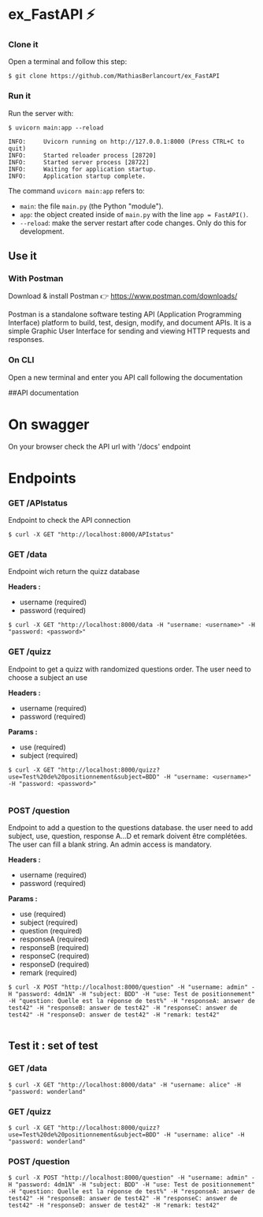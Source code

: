 # ex_FastAPI ⚡️

### Clone it

Open a terminal and follow this step:

```console
$ git clone https://github.com/MathiasBerlancourt/ex_FastAPI

```

### Run it

Run the server with:

<div class="termy">

```console
$ uvicorn main:app --reload

INFO:     Uvicorn running on http://127.0.0.1:8000 (Press CTRL+C to quit)
INFO:     Started reloader process [28720]
INFO:     Started server process [28722]
INFO:     Waiting for application startup.
INFO:     Application startup complete.
```

</div>

The command `uvicorn main:app` refers to:

- `main`: the file `main.py` (the Python "module").
- `app`: the object created inside of `main.py` with the line `app = FastAPI()`.
- `--reload`: make the server restart after code changes. Only do this for development.

## Use it

### With Postman

Download & install Postman 👉 <https://www.postman.com/downloads/>

Postman is a standalone software testing API (Application Programming Interface) platform to build, test, design, modify, and document APIs. It is a simple Graphic User Interface for sending and viewing HTTP requests and responses.

### On CLI

Open a new terminal and enter you API call following the documentation

##API documentation

# On swagger

On your browser check the API url with '/docs' endpoint

# Endpoints

### GET /APIstatus

Endpoint to check the API connection

```console
$ curl -X GET "http://localhost:8000/APIstatus"

```

### GET /data

Endpoint wich return the quizz database

<b>Headers :</b>

- username (required)
- password (required)

```console
$ curl -X GET "http://localhost:8000/data -H "username: <username>" -H "password: <password>"

```

### GET /quizz

Endpoint to get a quizz with randomized questions order. The user need to choose a subject an use

<b>Headers :</b>

- username (required)
- password (required)

<b>Params :</b>

- use (required)
- subject (required)

```console
$ curl -X GET "http://localhost:8000/quizz?use=Test%20de%20positionnement&subject=BDD" -H "username: <username>" -H "password: <password>"


```

### POST /question

Endpoint to add a question to the questions database. the user need to add subject, use, question, response A...D et remark doivent être complétées. The user can fill a blank string.
An admin access is mandatory.

<b>Headers :</b>

- username (required)
- password (required)

<b>Params :</b>

- use (required)
- subject (required)
- question (required)
- responseA (required)
- responseB (required)
- responseC (required)
- responseD (required)
- remark (required)

```console
$ curl -X POST "http://localhost:8000/question" -H "username: admin" -H "password: 4dm1N" -H "subject: BDD" -H "use: Test de positionnement" -H "question: Quelle est la réponse de test%" -H "responseA: answer de test42" -H "responseB: answer de test42" -H "responseC: answer de test42" -H "responseD: answer de test42" -H "remark: test42"


```

## Test it : set of test

### GET /data

```console
$ curl -X GET "http://localhost:8000/data" -H "username: alice" -H "password: wonderland"

```

### GET /quizz

```console
$ curl -X GET "http://localhost:8000/quizz?use=Test%20de%20positionnement&subject=BDD" -H "username: alice" -H "password: wonderland"

```

### POST /question

```console
$ curl -X POST "http://localhost:8000/question" -H "username: admin" -H "password: 4dm1N" -H "subject: BDD" -H "use: Test de positionnement" -H "question: Quelle est la réponse de test%" -H "responseA: answer de test42" -H "responseB: answer de test42" -H "responseC: answer de test42" -H "responseD: answer de test42" -H "remark: test42"

```
